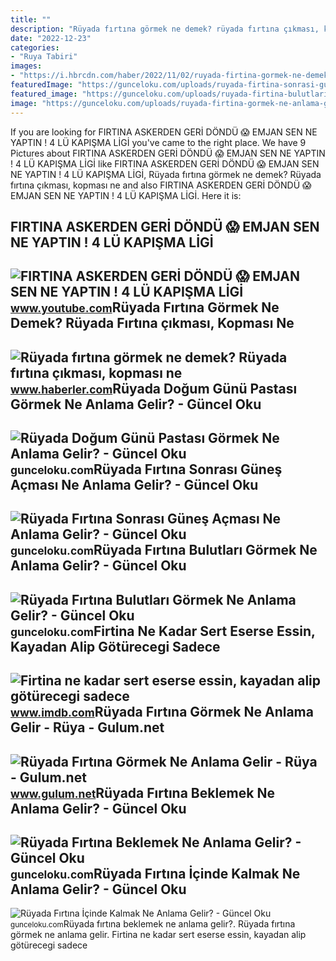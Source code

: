 ```yaml
---
title: ""
description: "Rüyada fırtına görmek ne demek? rüyada fırtına çıkması, kopması ne"
date: "2022-12-23"
categories:
- "Ruya Tabiri"
images:
- "https://i.hbrcdn.com/haber/2022/11/02/ruyada-firtina-gormek-ne-demek-ruyada-firtina-15401517_9914_amp.jpg"
featuredImage: "https://gunceloku.com/uploads/ruyada-firtina-sonrasi-gunes-acmasi-ne-anlama-gelir-63cee1dc2a2c9.jpg"
featured_image: "https://gunceloku.com/uploads/ruyada-firtina-bulutlari-gormek-ne-anlama-gelir-63cee3d03008e.jpg"
image: "https://gunceloku.com/uploads/ruyada-firtina-gormek-ne-anlama-gelir-63cee1a9798c9.jpg"
---
```


If you are looking for FIRTINA ASKERDEN GERİ DÖNDÜ 😱 EMJAN SEN NE YAPTIN ! 4 LÜ KAPIŞMA LİGİ you've came to the right place. We have 9 Pictures about FIRTINA ASKERDEN GERİ DÖNDÜ 😱 EMJAN SEN NE YAPTIN ! 4 LÜ KAPIŞMA LİGİ like FIRTINA ASKERDEN GERİ DÖNDÜ 😱 EMJAN SEN NE YAPTIN ! 4 LÜ KAPIŞMA LİGİ, Rüyada fırtına görmek ne demek? Rüyada fırtına çıkması, kopması ne and also FIRTINA ASKERDEN GERİ DÖNDÜ 😱 EMJAN SEN NE YAPTIN ! 4 LÜ KAPIŞMA LİGİ. Here it is:

FIRTINA ASKERDEN GERİ DÖNDÜ 😱 EMJAN SEN NE YAPTIN ! 4 LÜ KAPIŞMA LİGİ
---------------------------------------------------------------------

 ![FIRTINA ASKERDEN GERİ DÖNDÜ 😱 EMJAN SEN NE YAPTIN ! 4 LÜ KAPIŞMA LİGİ](https://i.ytimg.com/vi/5wt1_nU5GAw/maxresdefault.jpg) <small>www.youtube.com</small>Rüyada Fırtına Görmek Ne Demek? Rüyada Fırtına çıkması, Kopması Ne
------------------------------------------------------------------

 ![Rüyada fırtına görmek ne demek? Rüyada fırtına çıkması, kopması ne](https://i.hbrcdn.com/haber/2022/11/02/ruyada-firtina-gormek-ne-demek-ruyada-firtina-15401517_9914_amp.jpg) <small>www.haberler.com</small>Rüyada Doğum Günü Pastası Görmek Ne Anlama Gelir? - Güncel Oku
--------------------------------------------------------------

 ![Rüyada Doğum Günü Pastası Görmek Ne Anlama Gelir? - Güncel Oku](https://gunceloku.com/uploads/ruyada-firtina-gormek-ne-anlama-gelir-63cee1a9798c9.jpg) <small>gunceloku.com</small>Rüyada Fırtına Sonrası Güneş Açması Ne Anlama Gelir? - Güncel Oku
-----------------------------------------------------------------

 ![Rüyada Fırtına Sonrası Güneş Açması Ne Anlama Gelir? - Güncel Oku](https://gunceloku.com/uploads/ruyada-firtina-sonrasi-gunes-acmasi-ne-anlama-gelir-63cee1dc2a2c9.jpg) <small>gunceloku.com</small>Rüyada Fırtına Bulutları Görmek Ne Anlama Gelir? - Güncel Oku
-------------------------------------------------------------

 ![Rüyada Fırtına Bulutları Görmek Ne Anlama Gelir? - Güncel Oku](https://gunceloku.com/uploads/ruyada-firtina-bulutlari-gormek-ne-anlama-gelir-63cee3d03008e.jpg) <small>gunceloku.com</small>Firtina Ne Kadar Sert Eserse Essin, Kayadan Alip Götürecegi Sadece
------------------------------------------------------------------

 ![Firtina ne kadar sert eserse essin, kayadan alip götürecegi sadece](https://m.media-amazon.com/images/M/MV5BODJiNTRiYjUtMmZlYy00NWM0LWEwMTItYjYxN2E4Mzc4M2IzXkEyXkFqcGdeQXVyNDg4MjkzNDk@._V1_FMjpg_UX1000_.jpg) <small>www.imdb.com</small>Rüyada Fırtına Görmek Ne Anlama Gelir - Rüya - Gulum.net
--------------------------------------------------------

 ![Rüyada Fırtına Görmek Ne Anlama Gelir - Rüya - Gulum.net](https://www.gulum.net/images/haberler/2021/08/ruyada-firtina-gormek-ne-anlama-gelir-5243.jpg) <small>www.gulum.net</small>Rüyada Fırtına Beklemek Ne Anlama Gelir? - Güncel Oku
-----------------------------------------------------

 ![Rüyada Fırtına Beklemek Ne Anlama Gelir? - Güncel Oku](https://gunceloku.com/uploads/ruyada-firtina-beklemek-ne-anlama-gelir-63cee3d01dafb.jpg) <small>gunceloku.com</small>Rüyada Fırtına İçinde Kalmak Ne Anlama Gelir? - Güncel Oku
----------------------------------------------------------

 ![Rüyada Fırtına İçinde Kalmak Ne Anlama Gelir? - Güncel Oku](https://gunceloku.com/uploads/ruyada-firtina-icinde-kalmak-ne-anlama-gelir-63cf201428c01.jpg) <small>gunceloku.com</small>Rüyada fırtına beklemek ne anlama gelir?. Rüyada fırtına görmek ne anlama gelir. Firtina ne kadar sert eserse essin, kayadan alip götürecegi sadece
